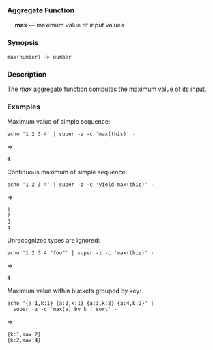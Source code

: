 ### Aggregate Function

&emsp; **max** &mdash; maximum value of input values

### Synopsis
```
max(number) -> number
```

### Description

The _max_ aggregate function computes the maximum value of its input.

### Examples

Maximum value of simple sequence:
```mdtest-command
echo '1 2 3 4' | super -z -c 'max(this)' -
```
=>
```mdtest-output
4
```

Continuous maximum of simple sequence:
```mdtest-command
echo '1 2 3 4' | super -z -c 'yield max(this)' -
```
=>
```mdtest-output
1
2
3
4
```

Unrecognized types are ignored:
```mdtest-command
echo '1 2 3 4 "foo"' | super -z -c 'max(this)' -
```
=>
```mdtest-output
4
```

Maximum value within buckets grouped by key:
```mdtest-command
echo '{a:1,k:1} {a:2,k:1} {a:3,k:2} {a:4,k:2}' |
  super -z -c 'max(a) by k | sort' -
```
=>
```mdtest-output
{k:1,max:2}
{k:2,max:4}
```
